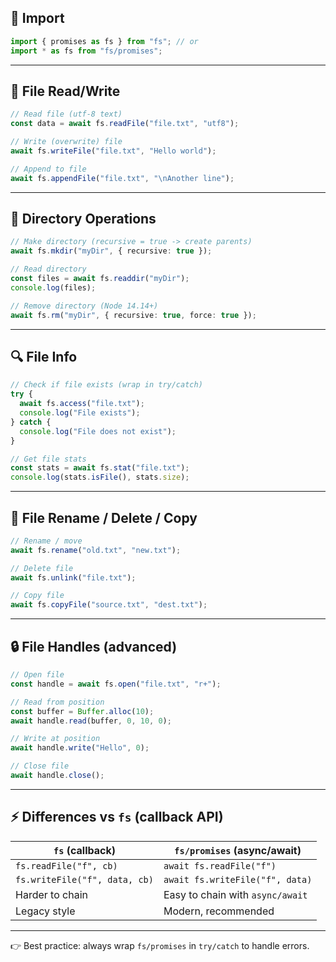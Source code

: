 

## 📂 Import

```ts
import { promises as fs } from "fs"; // or
import * as fs from "fs/promises";
```

---

## 📄 File Read/Write

```ts
// Read file (utf-8 text)
const data = await fs.readFile("file.txt", "utf8");

// Write (overwrite) file
await fs.writeFile("file.txt", "Hello world");

// Append to file
await fs.appendFile("file.txt", "\nAnother line");
```

---

## 📁 Directory Operations

```ts
// Make directory (recursive = true -> create parents)
await fs.mkdir("myDir", { recursive: true });

// Read directory
const files = await fs.readdir("myDir");
console.log(files);

// Remove directory (Node 14.14+)
await fs.rm("myDir", { recursive: true, force: true });
```

---

## 🔍 File Info

```ts
// Check if file exists (wrap in try/catch)
try {
  await fs.access("file.txt");
  console.log("File exists");
} catch {
  console.log("File does not exist");
}

// Get file stats
const stats = await fs.stat("file.txt");
console.log(stats.isFile(), stats.size);
```

---

## 📝 File Rename / Delete / Copy

```ts
// Rename / move
await fs.rename("old.txt", "new.txt");

// Delete file
await fs.unlink("file.txt");

// Copy file
await fs.copyFile("source.txt", "dest.txt");
```

---

## 🔒 File Handles (advanced)

```ts
// Open file
const handle = await fs.open("file.txt", "r+");

// Read from position
const buffer = Buffer.alloc(10);
await handle.read(buffer, 0, 10, 0);

// Write at position
await handle.write("Hello", 0);

// Close file
await handle.close();
```

---

## ⚡ Differences vs `fs` (callback API)

| `fs` (callback)               | `fs/promises` (async/await)      |
| ----------------------------- | -------------------------------- |
| `fs.readFile("f", cb)`        | `await fs.readFile("f")`         |
| `fs.writeFile("f", data, cb)` | `await fs.writeFile("f", data)`  |
| Harder to chain               | Easy to chain with `async/await` |
| Legacy style                  | Modern, recommended              |

---

👉 Best practice: always wrap `fs/promises` in `try/catch` to handle errors.



